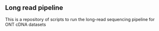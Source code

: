 ## Long read pipeline

This is a repository of scripts to run the long-read sequencing pipeline for ONT cDNA datasets
